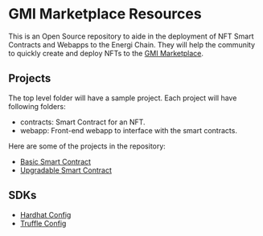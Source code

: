 # GMI Marketplace Resources

This is an Open Source repository to aide in the deployment of NFT Smart Contracts and Webapps to the Energi Chain. They will 
help the community to quickly create and deploy NFTs to the [GMI Marketplace](https://gonnamakeit.com).

## Projects

The top level folder will have a sample project. Each project will have following folders:

- contracts: Smart Contract for an NFT.
- webapp: Front-end webapp to interface with the smart contracts.

Here are some of the projects in the repository:

- [Basic Smart Contract](./projects/1-basic-nft-contract/)
- [Upgradable Smart Contract](./projects/2-upgradeable-nft-contract)

## SDKs

- [Hardhat Config](./sdk/hardhat/)
- [Truffle Config](./sdk/truffle/)
